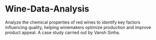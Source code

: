 # Wine-Data-Analysis
 Analyze the chemical properties of red wines to identify key factors influencing quality, helping winemakers optimize production and improve product appeal. A case study carried out by Vansh Sinha.
